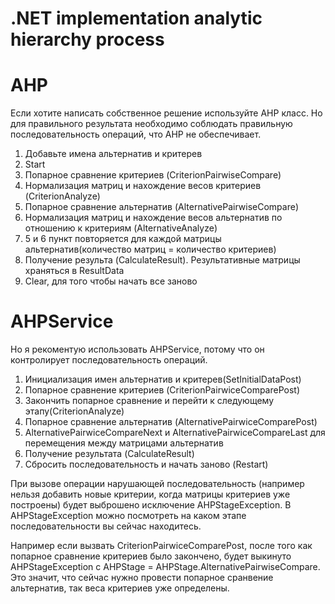 # .NET implementation analytic hierarchy process 

# AHP
Если хотите написать собственное решение используйте AHP класс. Но для правильного результата необходимо соблюдать правильную последовательность операций, что AHP не обеспечивает.

1. Добавьте имена альтернатив и критерев 
2. Start
3. Попарное сравнение критериев (CriterionPairwiseCompare)
4. Нормализация матриц и нахождение весов критериев (CriterionAnalyze)
5. Попарное сравнение альтернатив (AlternativePairwiseCompare)
6. Нормализация матриц и нахождение весов альтернатив по отношению к критериям (AlternativeAnalyze)
7. 5 и 6 пункт повторяется для каждой матрицы альтернатив(количество матриц = количество критериев)
8. Получение результа (CalculateResult). Результативные матрицы храняться в ResultData
9. Clear, для того чтобы начать все заново

# AHPService
Но я рекоментую использовать AHPService, потому что он контролирует последовательность операций.

1. Инициализация имен альтернатив и критерев(SetInitialDataPost)
2. Попарное сравнение критериев (CriterionPairwiceComparePost)
3. Закончить попарное сравнение и перейти к следующему этапу(CriterionAnalyze)
4. Попарное сравнение альтернатив (AlternativePairwiceComparePost)
5. AlternativePairwiceCompareNext и AlternativePairwiceCompareLast для перемещения между матрицами альтернатив 
6. Получение результата (CalculateResult)
7. Сбросить последовательность и начать заново (Restart)

При вызове операции нарушающей последовательность (например нельзя добавить новые критерии, когда матрицы критериев уже построены) будет выброшено исключение AHPStageException.
В AHPStageException можно посмотреть на каком этапе последовательности вы сейчас находитесь. 

Например если вызвать CriterionPairwiceComparePost, после того как попарное сравнение критериев было закончено, будет выкинуто AHPStageException с AHPStage = AHPStage.AlternativePairwiseCompare. Это значит, что сейчас нужно провести попарное сранвение альтернатив, так веса критериев уже определены.

